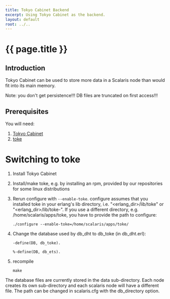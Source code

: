 ```yaml
---
title: Tokyo Cabinet Backend
excerpt: Using Tokyo Cabinet as the backend.
layout: default
root: ../..
---
```


# {{ page.title }}

## Introduction

Tokyo Cabinet can be used to store more data in a Scalaris node than would fit into its main memory.

Note: you don't get persistence!!! DB files are truncated on first access!!!

## Prerequisites

You will need:

1. [Tokyo Cabinet](http://fallabs.com/tokyocabinet/)
2. [toke](http://hg.opensource.lshift.net/toke/)

# Switching to toke

1. Install Tokyo Cabinet
2. Install/make toke, e.g. by installing an rpm, provided by our repositories for some linux distributions
3. Rerun configure with `--enable-toke`. configure assumes that you installed toke in your erlang's lib directory, i.e. "<erlang_dir>/lib/toke" or "<erlang_dir>/lib/toke-<version>". If you use a different directory, e.g. /home/scalaris/apps/toke, you have to provide the path to configure:

    `./configure --enable-toke=/home/scalaris/apps/toke/`

4. Change the database used by db_dht to db_toke (in db_dht.erl):

    `-define(DB, db_toke).`

    `%-define(DB, db_ets).`

5. recompile

    `make`

The database files are currently stored in the data sub-directory. Each node creates its own sub-directory and each scalaris node will have a different file. The path can be changed in scalaris.cfg with the db_directory option.
